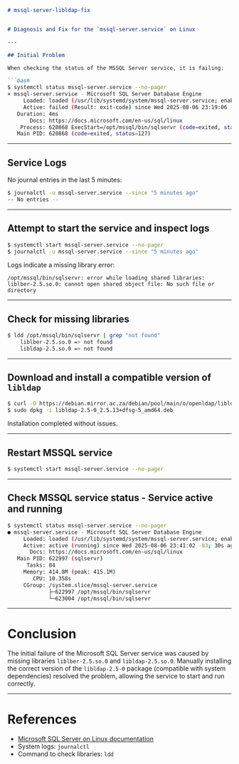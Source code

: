 
````markdown
# mssql-server-libldap-fix


# Diagnosis and Fix for the `mssql-server.service` on Linux

---

## Initial Problem

When checking the status of the MSSQL Server service, it is failing:

```bash
$ systemctl status mssql-server.service --no-pager
× mssql-server.service - Microsoft SQL Server Database Engine
     Loaded: loaded (/usr/lib/systemd/system/mssql-server.service; enabled; preset: enabled)
     Active: failed (Result: exit-code) since Wed 2025-08-06 23:19:06 -03; 5min ago
   Duration: 4ms
       Docs: https://docs.microsoft.com/en-us/sql/linux
    Process: 620868 ExecStart=/opt/mssql/bin/sqlservr (code=exited, status=127)
   Main PID: 620868 (code=exited, status=127)
````

---

## Service Logs

No journal entries in the last 5 minutes:

```bash
$ journalctl -u mssql-server.service --since "5 minutes ago"
-- No entries --
```

---

## Attempt to start the service and inspect logs

```bash
$ systemctl start mssql-server.service --no-pager
$ journalctl -u mssql-server.service --since "5 minutes ago"
```

Logs indicate a missing library error:

```
/opt/mssql/bin/sqlservr: error while loading shared libraries: liblber-2.5.so.0: cannot open shared object file: No such file or directory
```

---

## Check for missing libraries

```bash
$ ldd /opt/mssql/bin/sqlservr | grep "not found"
	liblber-2.5.so.0 => not found
	libldap-2.5.so.0 => not found
```

---

## Download and install a compatible version of `libldap`

```bash
$ curl -O https://debian.mirror.ac.za/debian/pool/main/o/openldap/libldap-2.5-0_2.5.13+dfsg-5_amd64.deb
$ sudo dpkg -i libldap-2.5-0_2.5.13+dfsg-5_amd64.deb
```

Installation completed without issues.

---

## Restart MSSQL service

```bash
$ systemctl start mssql-server.service --no-pager
```

---

## Check MSSQL service status - Service active and running

```bash
$ systemctl status mssql-server.service --no-pager
● mssql-server.service - Microsoft SQL Server Database Engine
     Loaded: loaded (/usr/lib/systemd/system/mssql-server.service; enabled; preset: enabled)
     Active: active (running) since Wed 2025-08-06 23:41:02 -03; 30s ago
       Docs: https://docs.microsoft.com/en-us/sql/linux
   Main PID: 622997 (sqlservr)
      Tasks: 84
     Memory: 414.8M (peak: 415.1M)
        CPU: 10.358s
     CGroup: /system.slice/mssql-server.service
             ├─622997 /opt/mssql/bin/sqlservr
             └─623004 /opt/mssql/bin/sqlservr
```

---

# Conclusion

The initial failure of the Microsoft SQL Server service was caused by missing libraries `liblber-2.5.so.0` and `libldap-2.5.so.0`. Manually installing the correct version of the `libldap-2.5-0` package (compatible with system dependencies) resolved the problem, allowing the service to start and run correctly.

---

# References

* [Microsoft SQL Server on Linux documentation](https://docs.microsoft.com/en-us/sql/linux)
* System logs: `journalctl`
* Command to check libraries: `ldd`
